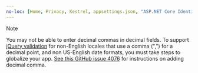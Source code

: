 ```yaml
---
no-loc: [Home, Privacy, Kestrel, appsettings.json, "ASP.NET Core Identity", cookie, Cookie, Blazor, "Blazor Server", "Blazor WebAssembly", "Identity", "Let's Encrypt", Razor, SignalR]
---
```

> [!NOTE]
> You may not be able to enter decimal commas in decimal fields. To support [jQuery validation](https://jqueryvalidation.org/) for non-English locales that use a comma (",") for a decimal point, and non US-English date formats, you must take steps to globalize your app. [See this GitHub issue 4076](https://github.com/dotnet/AspNetCore.Docs/issues/4076#issuecomment-326590420) for instructions on adding decimal comma.
